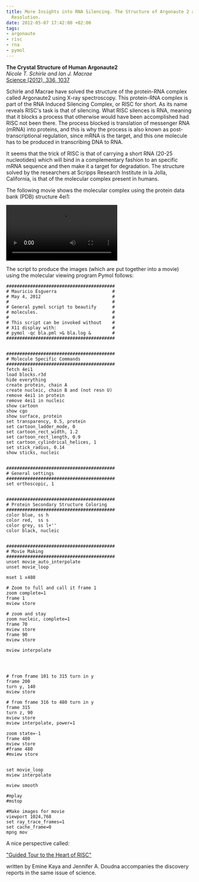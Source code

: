 ```yaml
---
title: More Insights into RNA Silencing. The Structure of Argonaute 2 at 2.3 Ångström
  Resolution.
date: 2012-05-07 17:42:00 +02:00
tags:
- argonaute
- risc
- rna
- pymol
---
```


**The Crystal Structure of Human Argonaute2**   
*Nicole T. Schirle and Ian J. Macrae*  
[Science (2012), 336, 1037](http://dx.doi.org/10.1126/science.1221551)  

Schirle and Macrae have solved the structure of the protein-RNA complex called Argonaute2 using X-ray spectroscopy. This protein-RNA complex is part of the RNA Induced Silencing Complex, or RISC for short. As its name reveals RISC's task is that of silencing. What RISC silences is RNA, meaning that it blocks a process that otherwise would have been accomplished had RISC not been there. The process blocked is translation of messenger RNA (mRNA) into proteins, and this is why the process is also known as post-transcriptional regulation, since mRNA is the target, and this one molecule has to be produced in transcribing DNA to RNA.

It seems that the trick of RISC is that of carrying a short RNA (20-25 nucleotides) which will bind in a complementary fashion to an specific mRNA sequence and then make it a target for degradation. The structure solved  by the researchers at Scripps Research Institute in la Jolla, California, is that of the molecular complex present in humans.

The following movie shows the molecular complex using the protein data bank (PDB) structure 4ei1:

![argonaute.mp4](images.mesguerra.org/argonaute/video.mp4)


The script to produce the images (which are put together into a movie) using the molecular viewing program Pymol follows:
    
    #########################################
    # Mauricio Esguerra                     #
    # May 4, 2012                           #
    #                                       #
    # General pymol script to beautify      #
    # molecules.                            #
    #                                       #
    # This script can be invoked without    #
    # X11 display with:                     #
    # pymol -qc bla.pml >& bla.log &        #
    #########################################
    
    
    #########################################
    # Molecule Specific Commands
    #########################################
    fetch 4ei1
    load blocks.r3d
    hide everything
    create protein, chain A
    create nucleic, chain B and (not resn U)
    remove 4ei1 in protein
    remove 4ei1 in nucleic
    show cartoon
    show cgo
    show surface, protein
    set transparency, 0.5, protein
    set cartoon_ladder_mode, 0
    set cartoon_rect_width, 1.2
    set cartoon_rect_length, 0.9
    set cartoon_cylindrical_helices, 1
    set stick_radius, 0.14
    show sticks, nucleic
    
    
    #########################################
    # General settings
    #########################################
    set orthoscopic, 1
    
    
    #########################################
    # Protein Secondary Structure Coloring 
    #########################################
    color blue, ss h
    color red,  ss s
    color grey, ss l+''
    color black, nucleic
    
    
    #########################################
    # Movie Making
    #########################################
    unset movie_auto_interpolate
    unset movie_loop
    
    mset 1 x480
    
    # Zoom to full and call it frame 1
    zoom complete=1
    frame 1
    mview store
    
    # zoom and stay
    zoom nucleic, complete=1
    frame 70
    mview store
    frame 90
    mview store
    
    mview interpolate
    
    
    
    
    # from frame 101 to 315 turn in y
    frame 200
    turn y, 140
    mview store
    
    # from frame 316 to 480 turn in y
    frame 315
    turn z, 90
    mview store
    mview interpolate, power=1
    
    zoom state=-1
    frame 480
    mview store
    #frame 480
    #mview store
    
    
    set movie_loop
    mview interpolate
    
    mview smooth
    
    #mplay
    #mstop
    
    #Make images for movie
    viewport 1024,768
    set ray_trace_frames=1
    set cache_frame=0
    mpng mov

A nice perspective called:

["Guided Tour to the Heart of RISC"](http://www.sciencemag.org/content/336/6084/985.full)

written by Emine Kaya and Jennifer A. Doudna accompanies the discovery reports in the same issue of science.